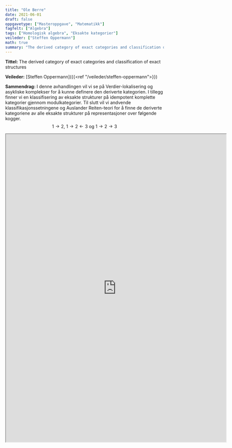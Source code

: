 ```yaml
---
title: "Ole Berre"
date: 2021-06-01
draft: false
oppgavetype: ["Masteroppgave", "Matematikk"]
fagfelt: ["Algebra"]
tags: ["Homologisk algebra", "Eksakte kategorier"]
veileder: ["Steffen Oppermann"]
math: true
summary: "The derived category of exact categories and classification of exact structures"
---
```


**Tittel:** The derived category of exact categories and classification of exact structures

**Veileder:** [Steffen Oppermann]({{<ref "/veileder/steffen-oppermann">}})

**Sammendrag:** I denne avhandlingen vil vi se på Verdier-lokalisering og asykliske komplekser for å kunne definere den deriverte kategorien. I tillegg finner vi en klassifisering av eksakte strukturer på idempotent komplette kategorier gjennom modulkategorier. Til slutt vil vi andvende klassifikasjonssetningene og Auslander Reiten-teori for å finne de deriverte kategoriene av alle eksakte strukturer på representasjoner over følgende kogger.
$$ 1 \longrightarrow 2 \text{, } 1 \longrightarrow 2 \longleftarrow 3 \text{ og } 1 \longrightarrow 2 \longrightarrow 3$$


<iframe src="https://drive.google.com/file/d/1QT2NDlurKt5nB2tf8mltyDmD_XYQ2KAG/preview" width="700" height="980" allow="autoplay"></iframe>

